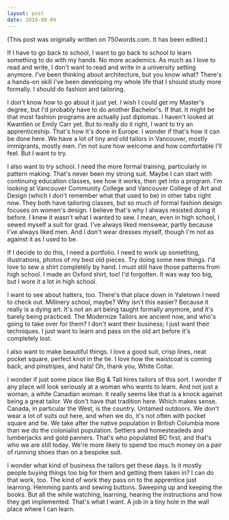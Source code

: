 ```yaml
---
layout: post
date: 2010-08-09
--- 
```


(This post was originally written on 750words.com. It has been edited.)

If I have to go back to school, I want to go back to school to learn something to do with my hands. No more academics. As much as I love to read and write, I don't want to read and write in a university setting anymore. I've been thinking about architecture, but you know what? There's a hands-on skill I've been developing my whole life that I should study more formally. I should do fashion and tailoring.

I don't know how to go about it just yet. I wish I could get my Master's degree, but I'd probably have to do another Bachelor's. If that. It might be that most fashion programs are actually just diplomas. I haven't looked at Kwantlen or Emily Carr yet. But to really do it right, I want to try an apprenticeship. That's how it's done in Europe. I wonder if that's how it can be done here. We have a lot of tiny and old tailors in Vancouver, mostly immigrants, mostly men. I'm not sure how welcome and how comfortable I'll feel. But I want to try. 

I also want to try school. I need the more formal training, particularly in pattern making. That's never been my strong suit. Maybe I can start with continuing education classes, see how it works, then get into a program. I'm looking at Vancouver Community College and Vancouver College of Art and Design (which I don't remember what that used to be) in other tabs right now. They both have tailoring classes, but so much of formal fashion design focuses on women's design. I believe that's why I always resisted doing it before. I knew it wasn't what I wanted to sew. I mean, even in high school, I sewed myself a suit for grad. I've always liked menswear, partly because I've always liked men. And I don't wear dresses myself, though I'm not as against it as I used to be.

If I decide to do this, I need a portfolio. I need to work up something, illustrations, photos of my best old pieces. Try doing some new things. I'd love to sew a shirt completely by hand. I must still have those patterns from high school. I made an Oxford shirt, too! I'd forgotten. It was way too big, but I wore it a lot in high school.

I want to see about hatters, too. There's that place down in Yaletown I need to check out. Millinery school, maybe? Why isn't this easier? Because it really is a dying art. It's not an art being taught formally anymore, and it's barely being practiced. The Modernize Tailors are ancient now, and who's going to take over for them? I don't want their business; I just want their techniques. I just want to learn and pass on the old art before it's completely lost.

I also want to make beautiful things. I love a good suit, crisp lines, neat pocket square, perfect knot in the tie. I love how the waistcoat is coming back, and pinstripes, and hats! Oh, thank you, White Collar. 

I wonder if just some place like Big & Tall hires tailors of this sort. I wonder if any place will look seriously at a woman who wants to learn. And not just a woman, a white Canadian woman. It really seems like that is a knock against being a great tailor. We don't have that tradition here. Which makes sense. Canada, in particular the West, is the country. Untamed outdoors. We don't wear a lot of suits out here, and when we do, it's not often with pocket square and tie. We take after the native population in British Columbia more than we do the colonialist population. Settlers and homesteadeds and lumberjacks and gold panners. That's who populated BC first, and that's who we are still today. We're more likely to spend too much money on a pair of running shoes than on a bespoke suit. 

I wonder what kind of business the tailors get these days. Is it mostly people buying things too big for them and getting them taken in? I can do that work, too. The kind of work they pass on to the apprentice just learning. Hemming pants and sewing buttons. Sweeping up and keeping the books. But all the while watching, learning, hearing the instructions and how they get implemented. That's what I want. A job in a tiny hole in the wall place where I can learn.
